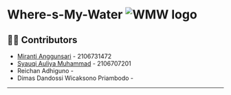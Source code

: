 # Where-s-My-Water ![WMW logo](https://github.com/user-attachments/assets/d46f1a84-bc2b-4fa3-ad34-749c167ed836)

## 🧑‍💻 Contributors

- [Miranti Anggunsari](https://www.github.com/rantiaaa) - 2106731472
- [Syauqi Auliya Muhammad](https://www.github.com/syauqiauliya) - 2106707201
- Reichan Adhiguno -
- Dimas Dandossi Wicaksono Priambodo - 

---
